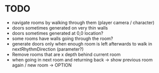 # TODO
- navigate rooms by walking through them (player camera / character)
- doors sometimes generated on very thin walls
- doors sometimes generated at 0,0 location?
- some rooms have walls going through the room?
- generate doors only when enough room is left afterwards to walk in nextRhythmDirection (parameter?)
- Remove rooms that are x depth behind current room
- when going in next room and returning back -> show previous room again / new room -> OPTION
